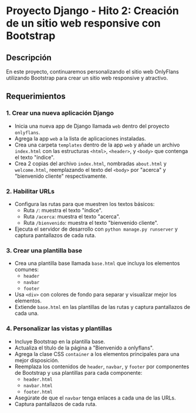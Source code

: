 # Proyecto Django - Hito 2: Creación de un sitio web responsive con Bootstrap

## Descripción

En este proyecto, continuaremos personalizando el sitio web OnlyFlans utilizando Bootstrap para crear un sitio web responsive y atractivo.

## Requerimientos

### 1. Crear una nueva aplicación Django
- Inicia una nueva app de Django llamada `web` dentro del proyecto `onlyflans`.
- Agrega la app `web` a la lista de aplicaciones instaladas.
- Crea una carpeta `templates` dentro de la app `web` y añade un archivo `index.html` con las estructuras `<html>`, `<header>`, y `<body>` que contenga el texto "índice".
- Crea 2 copias del archivo `index.html`, nombradas `about.html` y `welcome.html`, reemplazando el texto del `<body>` por "acerca" y "bienvenido cliente" respectivamente.

### 2. Habilitar URLs
- Configura las rutas para que muestren los textos básicos:
  - Ruta `/`: muestra el texto "índice".
  - Ruta `/acerca`: muestra el texto "acerca".
  - Ruta `/bienvenido`: muestra el texto "bienvenido cliente".
- Ejecuta el servidor de desarrollo con `python manage.py runserver` y captura pantallazos de cada ruta.

### 3. Crear una plantilla base
- Crea una plantilla base llamada `base.html` que incluya los elementos comunes:
  - `header`
  - `navbar`
  - `footer`
- Usa `<div>` con colores de fondo para separar y visualizar mejor los elementos.
- Extiende `base.html` en las plantillas de las rutas y captura pantallazos de cada una.

### 4. Personalizar las vistas y plantillas
- Incluye Bootstrap en la plantilla base.
- Actualiza el título de la página a "Bienvenido a onlyflans".
- Agrega la clase CSS `container` a los elementos principales para una mejor disposición.
- Reemplaza los contenidos de `header`, `navbar`, y `footer` por componentes de Bootstrap y usa plantillas para cada componente:
  - `header.html`
  - `navbar.html`
  - `footer.html`
- Asegúrate de que el `navbar` tenga enlaces a cada una de las URLs.
- Captura pantallazos de cada ruta.

